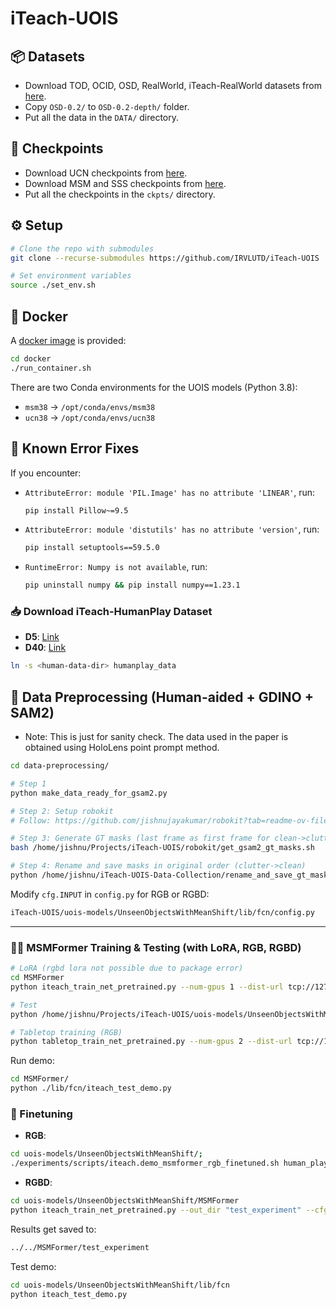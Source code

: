 
# iTeach-UOIS

## 📦 Datasets
- Download TOD, OCID, OSD, RealWorld, iTeach-RealWorld datasets from [here](https://utdallas.box.com/v/uois-datasets).
- Copy `OSD-0.2/` to `OSD-0.2-depth/` folder.
- Put all the data in the `DATA/` directory.

## 🔑 Checkpoints
- Download UCN checkpoints from [here](https://utdallas.box.com/s/9vt68miar920hf36egeybfflzvt8c676).
- Download MSM and SSS checkpoints from [here](https://utdallas.box.com/s/vzp8nmalowg4i58y8b9sghv5s7f36xpz).
- Put all the checkpoints in the `ckpts/` directory.

## ⚙️ Setup
```bash
# Clone the repo with submodules
git clone --recurse-submodules https://github.com/IRVLUTD/iTeach-UOIS

# Set environment variables
source ./set_env.sh
```

## 🐳 Docker
A [docker image](https://hub.docker.com/repository/docker/irvlutd/iteach) is provided:
```bash
cd docker
./run_container.sh
```
There are two Conda environments for the UOIS models (Python 3.8):
- `msm38` → `/opt/conda/envs/msm38`
- `ucn38` → `/opt/conda/envs/ucn38`

## 🐛 Known Error Fixes
If you encounter:
- `AttributeError: module 'PIL.Image' has no attribute 'LINEAR'`, run:
  ```bash
  pip install Pillow~=9.5
  ```
- `AttributeError: module 'distutils' has no attribute 'version'`, run:
  ```bash
  pip install setuptools==59.5.0
  ```
- `RuntimeError: Numpy is not available`, run:
  ```bash
  pip uninstall numpy && pip install numpy==1.23.1
  ```

### 📥 Download iTeach-HumanPlay Dataset
- **D5**: [Link](https://utdallas.box.com/v/iTeach-HumanPlay-D5)  
- **D40**: [Link](https://utdallas.box.com/v/iTeach-HumanPlay-D40)  
```bash
ln -s <human-data-dir> humanplay_data
```

## 🧹 Data Preprocessing (Human-aided + GDINO + SAM2)
- Note: This is just for sanity check. The data used in the paper is obtained using HoloLens point prompt method.
```bash
cd data-preprocessing/

# Step 1
python make_data_ready_for_gsam2.py

# Step 2: Setup robokit
# Follow: https://github.com/jishnujayakumar/robokit?tab=readme-ov-file#installation

# Step 3: Generate GT masks (last frame as first frame for clean->clutter)
bash /home/jishnu/Projects/iTeach-UOIS/robokit/get_gsam2_gt_masks.sh

# Step 4: Rename and save masks in original order (clutter->clean)
python /home/jishnu/iTeach-UOIS-Data-Collection/rename_and_save_gt_masks.py
```


Modify `cfg.INPUT` in `config.py` for RGB or RGBD:
```bash
iTeach-UOIS/uois-models/UnseenObjectsWithMeanShift/lib/fcn/config.py
```

---
### 🏋️‍♂️ MSMFormer Training & Testing (with LoRA, RGB, RGBD)
```bash
# LoRA (rgbd lora not possible due to package error)
cd MSMFormer
python iteach_train_net_pretrained.py --num-gpus 1 --dist-url tcp://127.0.0.1:12345     --cfg /home/jishnu/Projects/iTeach-UOIS/uois-models/UnseenObjectsWithMeanShift/MSMFormer/configs/humanplay_RGBD.yaml     --out_dir human_play_rgbd_f2_mix_20000_250_lora_8 --use_lora

# Test
python /home/jishnu/Projects/iTeach-UOIS/uois-models/UnseenObjectsWithMeanShift/lib/test_data.py

# Tabletop training (RGB)
python tabletop_train_net_pretrained.py --num-gpus 2 --dist-url tcp://127.0.0.1:12345     --cfg /home/jishnu/Projects/iTeach-UOIS/uois-models/UnseenObjectsWithMeanShift/MSMFormer/configs/humanplay_RGB.yaml     --out_dir human_play_rgb
```

Run demo:
```bash
cd MSMFormer/
python ./lib/fcn/iteach_test_demo.py
```

### 🎯 Finetuning
- **RGB**:
```bash
cd uois-models/UnseenObjectsWithMeanShift/;
./experiments/scripts/iteach.demo_msmformer_rgb_finetuned.sh human_play_rgb
```
- **RGBD**:
```bash
cd uois-models/UnseenObjectsWithMeanShift/MSMFormer
python iteach_train_net_pretrained.py --out_dir "test_experiment" --cfg configs/mixture_ResNet50.yaml
```

Results get saved to:
```bash
../../MSMFormer/test_experiment
```

Test demo:
```bash
cd uois-models/UnseenObjectsWithMeanShift/lib/fcn
python iteach_test_demo.py
```
